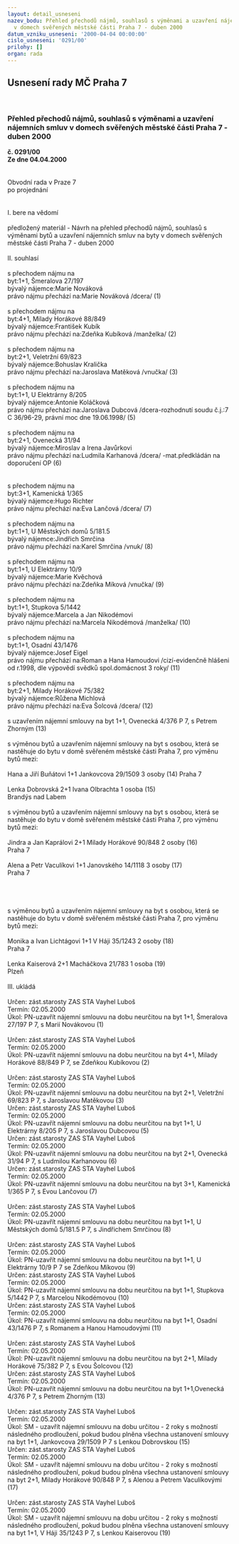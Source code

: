 ```yaml
---
layout: detail_usneseni
nazev_bodu: Přehled přechodů nájmů, souhlasů s výměnami a uzavření nájemních smluv
  v domech svěřených městské části Praha 7 - duben 2000
datum_vzniku_usneseni: '2000-04-04 00:00:00'
cislo_usneseni: '0291/00'
prilohy: []
organ: rada
---
```

<div id="ucUsn_pList" class="usn">
	<span><h2>Usnesení rady MČ Praha 7 </h2>
<br></span><div class="standBody">
<span><h3>Přehled přechodů nájmů, souhlasů s výměnami a uzavření nájemních smluv v domech svěřených městské části Praha 7 - duben 2000</h3></span><div class="center">
		<strong>č. 0291/00</strong><br>
	</div>
<div class="center">
		<strong>Ze dne 04.04.2000</strong><br><br>
	</div>
<br>Obvodní rada v Praze 7<br>po projednání<br><br><br>I.	bere na vědomí<br><br> předložený materiál - Návrh na přehled přechodů nájmů, souhlasů s výměnami bytů a uzavření nájemních smluv na byty v domech svěřených městské části Praha 7 - duben 2000<br><br>II.	souhlasí <br><br>s přechodem nájmu na<br>byt:1+1, Šmeralova 27/197<br>bývalý nájemce:Marie Nováková<br>právo nájmu přechází na:Marie Nováková  /dcera/						(1) <br><br>s přechodem nájmu na<br>byt:4+1, Milady Horákové 88/849                                                       <br>bývalý nájemce:František Kubík<br>právo nájmu přechází na:Zdeňka Kubíková /manželka/					(2)<br><br>s přechodem nájmu na<br>byt:2+1, Veletržní 69/823<br>bývalý nájemce:Bohuslav Kralička<br>právo nájmu přechází na:Jaroslava Matěková /vnučka/					(3)<br><br>s přechodem nájmu na<br>byt:1+1, U Elektrárny 8/205<br>bývalý nájemce:Antonie Koláčková<br>právo nájmu přechází na:Jaroslava Dubcová /dcera-rozhodnutí soudu č.j.:7 C 36/96-29, právní          moc dne 19.06.1998/  	(5)<br><br>s přechodem nájmu na<br>byt:2+1, Ovenecká 31/94<br>bývalý nájemce:Miroslav a Irena Javůrkovi<br>právo nájmu přechází na:Ludmila Karhanová /dcera/ -mat.předkládán na doporučení OP	(6)<br><br><br>s přechodem nájmu na<br>byt:3+1, Kamenická 1/365<br>bývalý nájemce:Hugo Richter<br>právo nájmu přechází na:Eva Lančová /dcera/						(7)<br><br>s přechodem nájmu na<br>byt:1+1, U Městských domů 5/181.5<br>bývalý nájemce:Jindřich Smrčina<br>právo nájmu přechází na:Karel Smrčina /vnuk/						(8)<br><br>s přechodem nájmu na<br>byt:1+1, U Elektrárny 10/9<br>bývalý nájemce:Marie Kvěchová<br>právo nájmu přechází na:Zdeňka Míková /vnučka/						(9)<br><br>s přechodem nájmu na<br>byt:1+1, Stupkova 5/1442<br>bývalý nájemce:Marcela a Jan Nikodémovi<br>právo nájmu přechází na:Marcela Nikodémová /manželka/					(10)<br><br>s přechodem nájmu na<br>byt:1+1, Osadní 43/1476<br>bývalý nájemce:Josef Eigel<br>právo nájmu přechází na:Roman a Hana Hamoudovi /cizí-evidenčně hlášeni od r.1998, dle výpovědí 	   svědků spol.domácnost 3 roky/   					  		(11)<br><br>s přechodem nájmu na<br>byt:2+1, Milady Horákové 75/382<br>bývalý nájemce:Růžena Michlová<br>právo nájmu přechází na:Eva Šolcová /dcera/						(12)<br><br>s uzavřením nájemní smlouvy na byt 1+1,  Ovenecká 4/376 P 7, s Petrem Zhorným	(13)<br><br>s výměnou bytů a uzavřením nájemní smlouvy na byt s osobou, která se nastěhuje do bytu v domě svěřeném městské části Praha 7, pro výměnu bytů mezi:<br><br>Hana a Jiří Buňátovi        		1+1	Jankovcova 29/1509		3 osoby	(14)							            Praha 7<br><br>Lenka Dobrovská 			2+1	Ivana Olbrachta 		1 osoba	(15)  <br>						Brandýs nad Labem<br><br>s výměnou bytů a uzavřením nájemní smlouvy na byt s osobou, která se nastěhuje do bytu v domě svěřeném městské části Praha 7, pro výměnu bytů mezi:<br><br>Jindra a Jan Kaprálovi		2+1	Milady Horákové 90/848	2 osoby	(16)<br>						Praha 7<br><br>Alena a Petr Vaculíkovi		1+1	Janovského 14/1118		3 osoby	(17)<br>						Praha 7<br><br><br><br><br>s výměnou bytů a uzavřením nájemní smlouvy na byt s osobou, která se nastěhuje do bytu v domě svěřeném městské části Praha 7, pro výměnu bytů mezi:<br><br>Monika a Ivan Lichtágovi		1+1	V Háji 35/1243		2 osoby	(18)<br>						Praha 7<br><br>Lenka Kaiserová			2+1	Macháčkova 21/783		1 osoba	(19)<br>						Plzeň<br><br>III.	ukládá <br><br> Určen:	zást.starosty	ZAS STA Vayhel Luboš<br>Termín: 02.05.2000<br>Úkol:	PN-uzavřít  nájemní smlouvu na dobu neurčitou na byt  1+1, Šmeralova 27/197 P 7, s Marií Novákovou (1)<br> <br> Určen:	zást.starosty	ZAS STA Vayhel Luboš<br>Termín: 02.05.2000<br>Úkol:	PN-uzavřít nájemní smlouvu na dobu neurčitou na byt  4+1, Milady Horákové 88/849 P 7, se Zdeňkou Kubíkovou (2)<br> <br> Určen:	zást.starosty	ZAS STA Vayhel Luboš<br>Termín: 02.05.2000<br>Úkol:	PN-uzavřít nájemní smlouvu na dobu neurčitou na byt  2+1, Veletržní 69/823 P 7, s Jaroslavou Matěkovou (3)<br>   Určen:	zást.starosty	ZAS STA Vayhel Luboš<br>Termín: 02.05.2000<br>Úkol:	PN-uzavřít nájemní smlouvu na dobu neurčitou na byt  1+1, U Elektrárny 8/205 P 7, s Jaroslavou Dubcovou (5)<br>  Určen:	zást.starosty	ZAS STA Vayhel Luboš<br>Termín: 02.05.2000<br>Úkol:	PN-uzavřít nájemní smlouvu na dobu neurčitou na byt  2+1, Ovenecká 31/94 P 7, s Ludmilou Karhanovou (6)<br>  Určen:	zást.starosty	ZAS STA Vayhel Luboš<br>Termín: 02.05.2000<br>Úkol:	PN-uzavřít nájemní smlouvu na dobu neurčitou na byt 3+1, Kamenická 1/365 P 7, s Evou Lančovou (7)<br> <br> Určen:	zást.starosty	ZAS STA Vayhel Luboš<br>Termín: 02.05.2000<br>Úkol:	PN-uzavřít nájemní smlouvu na dobu neurčitou na byt  1+1, U Městských domů 5/181.5    P 7, s Jindřichem Smrčinou (8)<br> <br> Určen:	zást.starosty	ZAS STA Vayhel Luboš<br>Termín: 02.05.2000<br>Úkol:	PN-uzavřít nájemní smlouvu na dobu neurčitou na byt  1+1, U Elektrárny 10/9 P 7 se Zdeňkou Míkovou (9)<br>  Určen:	zást.starosty	ZAS STA Vayhel Luboš<br>Termín: 02.05.2000<br>Úkol:	PN-uzavřít nájemní smlouvu na dobu neurčitou na byt  1+1, Stupkova 5/1442 P 7, s Marcelou Nikodémovou (10)<br>  Určen:	zást.starosty	ZAS STA Vayhel Luboš<br>Termín: 02.05.2000<br>Úkol:	PN-uzavřít nájemní smlouvu na dobu neurčitou na byt  1+1, Osadní 43/1476 P 7, s Romanem a Hanou Hamoudovými (11)<br> <br> Určen:	zást.starosty	ZAS STA Vayhel Luboš<br>Termín: 02.05.2000<br>Úkol:	PN-uzavřít nájemní smlouvu na dobu neurčitou na byt  2+1, Milady Horákové 75/382 P 7, s Evou Šolcovou (12)<br>  Určen:	zást.starosty	ZAS STA Vayhel Luboš<br>Termín: 02.05.2000<br>Úkol:	PN-uzavřít nájemní smlouvu na dobu neurčitou na byt 1+1,Ovenecká 4/376 P 7, s Petrem Zhorným	(13)<br> <br> Určen:	zást.starosty	ZAS STA Vayhel Luboš<br>Termín: 02.05.2000<br>Úkol:	SM - uzavřít nájemní smlouvu na dobu určitou  - 2 roky s možností následného prodloužení, pokud budou plněna všechna ustanovení smlouvy  na byt 1+1, Jankovcova 29/1509 P 7 s Lenkou Dobrovskou (15)<br>  Určen:	zást.starosty	ZAS STA Vayhel Luboš<br>Termín: 02.05.2000<br>Úkol:	SM - uzavřít nájemní smlouvu na dobu určitou - 2 roky s možností následného prodloužení, pokud budou plněna všechna ustanovení smlouvy na byt 2+1, Milady Horákové 90/848 P 7, s Alenou a Petrem Vaculíkovými (17)<br> <br> Určen:	zást.starosty	ZAS STA Vayhel Luboš<br>Termín: 02.05.2000<br>Úkol:	SM - uzavřít nájemní smlouvu na dobu určitou - 2 roky s možností následného prodloužení, pokud budou plněna všechna ustanovení smlouvy na byt 1+1, V Háji 35/1243 P 7, s Lenkou Kaiserovou (19)<br>  <br>
</div>
</div>